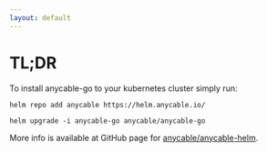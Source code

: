 ```yaml
---
layout: default
---
```


# TL;DR

To install anycable-go to your kubernetes cluster simply run:

```shell
helm repo add anycable https://helm.anycable.io/

helm upgrade -i anycable-go anycable/anycable-go
```

More info is available at GitHub page for [anycable/anycable-helm](https://github.com/anycable/anycable-helm).
